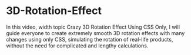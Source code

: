 # 3D-Rotation-Effect
In this video, width topic Crazy 3D Rotation Effect Using CSS Only, I will guide everyone to create extremely smooth 3D rotation effects with many changes using only CSS, simulating the rotation of real-life products, without the need for complicated and lengthy calculations.

